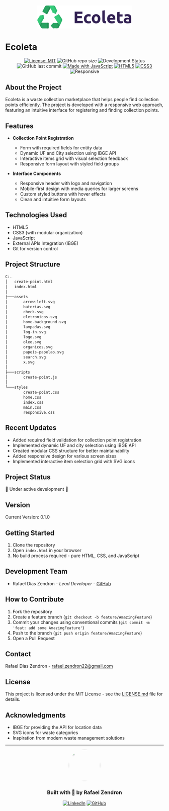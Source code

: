 <p align="center">
  <img src="assets/logo.svg" alt="Ecoleta" width="300">
</p>

# Ecoleta

<div align="center">

[![License: MIT](https://img.shields.io/badge/License-MIT-green.svg)](https://opensource.org/licenses/MIT)
![GitHub repo size](https://img.shields.io/github/repo-size/rafaumeu/ecoleta)
![Development Status](https://img.shields.io/badge/Status-In%20Development-brightgreen)
![GitHub last commit](https://img.shields.io/github/last-commit/rafaumeu/ecoleta)
[![Made with JavaScript](https://img.shields.io/badge/Made%20with-JavaScript-yellow.svg)](https://www.javascript.com)
[![HTML5](https://img.shields.io/badge/HTML-5-orange.svg)](https://www.w3.org/html/)
[![CSS3](https://img.shields.io/badge/CSS-3-blue.svg)](https://www.w3.org/Style/CSS/)
![Responsive](https://img.shields.io/badge/Responsive-Yes-ff69b4)

</div>

## About the Project

Ecoleta is a waste collection marketplace that helps people find collection points efficiently. The project is developed with a responsive web approach, featuring an intuitive interface for registering and finding collection points.

## Features

- **Collection Point Registration**
  - Form with required fields for entity data
  - Dynamic UF and City selection using IBGE API
  - Interactive items grid with visual selection feedback
  - Responsive form layout with styled field groups

- **Interface Components**
  - Responsive header with logo and navigation
  - Mobile-first design with media queries for larger screens
  - Custom styled buttons with hover effects
  - Clean and intuitive form layouts

## Technologies Used

- HTML5
- CSS3 (with modular organization)
- JavaScript
- External APIs Integration (IBGE)
- Git for version control

## Project Structure

```
C:.
│   create-point.html
│   index.html
│
├───assets
│       arrow-left.svg
│       baterias.svg
│       check.svg
│       eletronicos.svg
│       home-background.svg
│       lampadas.svg
│       log-in.svg
│       logo.svg
│       oleo.svg
│       organicos.svg
│       papeis-papelao.svg
│       search.svg
│       x.svg
│
├───scripts
│       create-point.js
│
└───styles
        create-point.css
        home.css
        index.css
        main.css
        responsive.css
```

## Recent Updates

- Added required field validation for collection point registration
- Implemented dynamic UF and city selection using IBGE API
- Created modular CSS structure for better maintainability
- Added responsive design for various screen sizes
- Implemented interactive item selection grid with SVG icons

## Project Status

🚧 Under active development 🚧

## Version

Current Version: 0.1.0

## Getting Started

1. Clone the repository
2. Open `index.html` in your browser
3. No build process required - pure HTML, CSS, and JavaScript

## Development Team

- Rafael Dias Zendron - _Lead Developer_ - [GitHub](https://github.com/rafaumeu)

## How to Contribute

1. Fork the repository
2. Create a feature branch (`git checkout -b feature/AmazingFeature`)
3. Commit your changes using conventional commits (`git commit -m 'feat: add some AmazingFeature'`)
4. Push to the branch (`git push origin feature/AmazingFeature`)
5. Open a Pull Request

## Contact

Rafael Dias Zendron - [rafael.zendron22@gmail.com](mailto:rafael.zendron22@gmail.com)

## License

This project is licensed under the MIT License - see the [LICENSE.md](LICENSE.md) file for details.

## Acknowledgments

- IBGE for providing the API for location data
- SVG icons for waste categories
- Inspiration from modern waste management solutions

---

<div align="center">
<img src="https://github.com/rafaumeu.png" width="100" height="100" style="border-radius: 50%;">

### Built with 💜 by Rafael Zendron

[![LinkedIn](https://img.shields.io/badge/LinkedIn-0077B5?style=for-the-badge&logo=linkedin&logoColor=white)](https://www.linkedin.com/in/rafael-dias-zendron-528290132/)
[![GitHub](https://img.shields.io/badge/GitHub-100000?style=for-the-badge&logo=github&logoColor=white)](https://github.com/rafaumeu)
</div>
